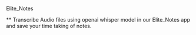 Elite_Notes 

** Transcribe Audio files using openai whisper model in our Elite_Notes app and save your time taking of notes.

